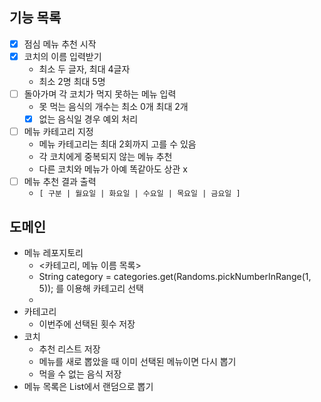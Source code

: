 ## 기능 목록
- [x] 점심 메뉴 추천 시작
- [x] 코치의 이름 입력받기 
    - 최소 두 글자, 최대 4글자
    - 최소 2명 최대 5명
- [ ] 돌아가며 각 코치가 먹지 못하는 메뉴 입력
    - 못 먹는 음식의 개수는 최소 0개 최대 2개
    - [x] 없는 음식일 경우 예외 처리
- [ ] 메뉴 카테고리 지정
  - 메뉴 카테고리는 최대 2회까지 고를 수 있음
  - 각 코치에게 중복되지 않는 메뉴 추천
  - 다른 코치와 메뉴가 아예 똑같아도 상관 x
- [ ] 메뉴 추천 결과 출력
    - `[ 구분 | 월요일 | 화요일 | 수요일 | 목요일 | 금요일 ]`


## 도메인
- 메뉴 레포지토리
    - <카테고리, 메뉴 이름 목록>
    - String category = categories.get(Randoms.pickNumberInRange(1, 5)); 를 이용해 카테고리 선택
    - 
- 카테고리
    - 이번주에 선택된 횟수 저장
- 코치
    - 추천 리스트 저장
    - 메뉴를 새로 뽑았을 때 이미 선택된 메뉴이면 다시 뽑기
    - 먹을 수 없는 음식 저장
- 메뉴 목록은 List<String>에서 랜덤으로 뽑기